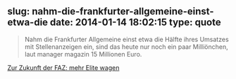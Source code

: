 slug: nahm-die-frankfurter-allgemeine-einst-etwa-die
date: 2014-01-14 18:02:15
type: quote
---

> Nahm die Frankfurter Allgemeine einst etwa die Hälfte ihres Umsatzes mit Stellenanzeigen ein, sind das heute nur noch ein paar Milliönchen, laut manager magazin 15 Millionen Euro.

[Zur Zukunft der FAZ: mehr Elite wagen](http://meedia.de/print/zur-zukunft-der-faz-mehr-elite-wagen/2014/01/09.html)
